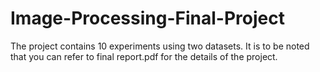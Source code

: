 # Image-Processing-Final-Project

The project contains 10 experiments using two datasets. It is to be noted that you can refer to final report.pdf for the details of the project.
